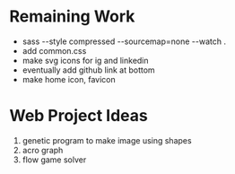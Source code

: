 Remaining Work
==============
- sass --style compressed --sourcemap=none --watch .
- add common.css
- make svg icons for ig and linkedin
- eventually add github link at bottom
- make home icon, favicon

Web Project Ideas
=================
1. genetic program to make image using shapes
2. acro graph
3. flow game solver